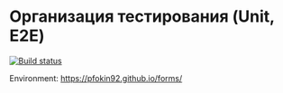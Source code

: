 # Организация тестирования (Unit, E2E)


[![Build status](https://ci.appveyor.com/api/projects/status/5n8ej0951u8ryx3j?svg=true)](https://ci.appveyor.com/project/pfokin92/forms)

Environment: https://pfokin92.github.io/forms/

